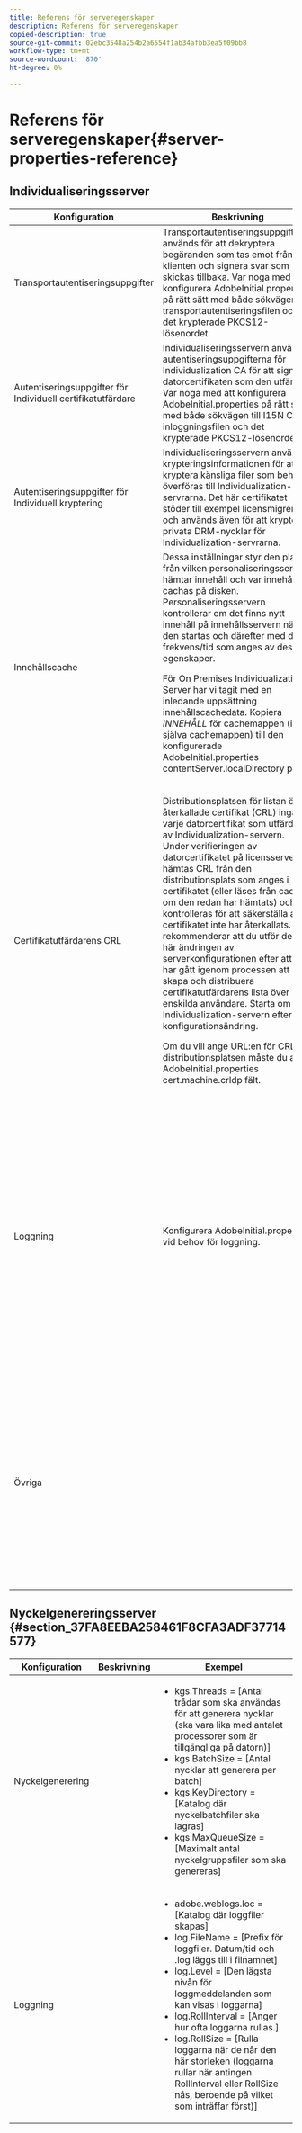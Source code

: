 ```yaml
---
title: Referens för serveregenskaper
description: Referens för serveregenskaper
copied-description: true
source-git-commit: 02ebc3548a254b2a6554f1ab34afbb3ea5f09bb8
workflow-type: tm+mt
source-wordcount: '870'
ht-degree: 0%

---
```


# Referens för serveregenskaper{#server-properties-reference}

<!--<a id="section_EC8810492A454BDBA6013FE376360F4E"></a>-->

## Individualiseringsserver

<table id="table_ats_tk2_jr">  
 <thead> 
  <tr> 
   <th class="entry"> Konfiguration </th> 
   <th class="entry"> Beskrivning </th> 
   <th class="entry"> Exempel </th> 
  </tr> 
 </thead>
 <tbody> 
  <tr> 
   <td> Transportautentiseringsuppgifter </td> 
   <td>Transportautentiseringsuppgifterna används för att dekryptera begäranden som tas emot från klienten och signera svar som skickas tillbaka. Var noga med att konfigurera <span class="filepath"> AdobeInitial.properties</span> på rätt sätt med både sökvägen till transportautentiseringsfilen och det krypterade PKCS12-lösenordet. </td> 
   <td> 
    <ul id="ul_itx_fl2_jr"> 
     <li id="li_A2E65253F37245268A41E6B9C958C8DF"><span class="codeph"> cert.i15n.transport.file = </span> [PKCS12-fil som innehåller Individualization Transport-certifikatet och nyckeln] </li> 
     <li id="li_28CDFC0B3D684795AF4708B6D26DF83F"><span class="codeph"> cert.i15n.transport.password =</span> [Krypterat lösenord för PKCS12-fil] </li> 
    </ul> </td> 
  </tr> 
  <tr> 
   <td> Autentiseringsuppgifter för Individuell certifikatutfärdare </td> 
   <td>Individualiseringsservern använder autentiseringsuppgifterna för Individualization CA för att signera datorcertifikaten som den utfärdar. Var noga med att konfigurera <span class="filepath"> AdobeInitial.properties</span> på rätt sätt med både sökvägen till I15N CA-inloggningsfilen och det krypterade PKCS12-lösenordet. </td> 
   <td> 
    <ul id="ul_xsj_nl2_jr"> 
     <li id="li_5A770D8A482F41A4A9AB63CA52C2EB90"><span class="codeph"> cert.i15n.ica.file =</span> [PKCS12-fil som innehåller Individualization CA-certifikatet och nyckeln] </li> 
     <li id="li_C3C4A2D9AA2A4F86B6DDCFFD9CB55CBB"><span class="codeph"> cert.i15n.ica.password =</span> [Krypterat lösenord för PKCS12-fil] </li> 
    </ul> </td> 
  </tr> 
  <tr> 
   <td> Autentiseringsuppgifter för Individuell kryptering </td> 
   <td> Individualiseringsservern använder krypteringsinformationen för att kryptera känsliga filer som behöver överföras till Individualization-servrarna. Det här certifikatet stöder till exempel licensmigrering och används även för att kryptera privata DRM-nycklar för Individualization-servrarna. </td> 
   <td> 
    <ul id="ul_nbr_kpd_w5"> 
     <li id="li_4226AD6CC85740669DAF467EFD00BBBE"><span class="codeph"> cert.i15n.decryption.file=i15n_transport.pfx</span> </li> 
     <li id="li_F51BDD94F4724FA58CEF9470B6FEE33B"><span class="codeph"> cert.i15n.decryption.password=password</span> </li> 
    </ul> </td> 
  </tr> 
  <tr> 
   <td> Innehållscache </td> 
   <td>Dessa inställningar styr den plats från vilken personaliseringsservern hämtar innehåll och var innehållet cachas på disken. Personaliseringsservern kontrollerar om det finns nytt innehåll på innehållsservern när den startas och därefter med den frekvens/tid som anges av dessa egenskaper. <p>För On Premises Individualization Server har vi tagit med en inledande uppsättning innehållscachedata. Kopiera <i>INNEHÅLL</i> för cachemappen (inte själva cachemappen) till den konfigurerade <span class="filepath"> AdobeInitial.properties</span> <span class="codeph"> contentServer.localDirectory</span> plats. </p> </td> 
   <td> 
    <ul id="ul_r4n_1r2_jr"> 
     <li id="li_CA5F562577B04B4A9966EF46E039A137"><span class="codeph"> contentServer.localDirectory =</span> [Katalog där lokalt innehåll ska lagras (normalt tomcat/temp)] </li> 
     <li id="li_9A78FBD6C54D47708226378340B46E8E"><span class="codeph"> contentServer.server =</span> [Webbserver att kontakta för ECI-information (<i>stöds inte i den här versionen</i>)] </li> 
     <li id="li_4E7D7F76085D411688B5003E855F860B"><span class="codeph"> contentServer.timeout =</span> [Tidsgräns för anslutning, i sekunder] </li> 
     <li id="li_4B751F238A1643A7AC730CD9354887B6"><span class="codeph"> contentServer.pollFrequency =</span> [Hur ofta du ska avfråga servern, i dagar (minimum 1 dag)] </li> 
     <li id="li_8E23C3C6E7EF46B0AFDD7993DE79F142"><span class="codeph"> contentServer.pollTime =</span> [Tid på dagen att avfråga servern, i minuter sedan midnatt] </li> 
    </ul> <p>Läs avsnittet <i>CRL- och ECI-filer</i> om att hålla cachen uppdaterad. </p> </td> 
  </tr> 
  <tr> 
   <td> Certifikatutfärdarens CRL </td> 
   <td> <p>Distributionsplatsen för listan över återkallade certifikat (CRL) ingår i varje datorcertifikat som utfärdas av Individualization-servern. Under verifieringen av datorcertifikatet på licensservern hämtas CRL från den distributionsplats som anges i certifikatet (eller läses från cachen om den redan har hämtats) och kontrolleras för att säkerställa att certifikatet inte har återkallats. Vi rekommenderar att du utför den här ändringen av serverkonfigurationen efter att du har gått igenom processen att skapa och distribuera certifikatutfärdarens lista över enskilda användare. Starta om Individualization-servern efter en konfigurationsändring. </p> <p>Om du vill ange URL:en för CRL-distributionsplatsen måste du ange <span class="filepath"> AdobeInitial.properties</span> <span class="codeph"> cert.machine.crldp</span> fält. </p> </td> 
   <td> 
    <ul id="ul_eq3_lv2_jr"> 
     <li id="li_5E37A9E318D742B6A5E1035120888819"><span class="codeph"> cert.machine.crldp =</span> [CRL-distributionsplats] </li> 
    </ul> <p>Till exempel: </p>
    <p> <code>
      cert.machine.crldp__DEV=<span>tps://onprem-individualization.com</span>CRL/onprem-individualization-ca.crl
     </code></p>
     <p>Licensservern bör automatiskt hämta denna lista när en licensförfrågan har hanterats. </p> <p importance="high">Obs! Den här distributionsplatsen är <i>not</i> kontrolleras av Primetime DRM för giltighet. Du måste verifiera att URL:en är giltig. Fel som uppstår från en ogiltig URL visas inte förrän valideringsfel visas från licensservern. </p> </td> 
  </tr> 
  <tr> 
   <td> Loggning </td> 
   <td>Konfigurera <span class="filepath"> AdobeInitial.properties</span> vid behov för loggning. </td> 
   <td> 
    <ul id="ul_j1v_kw2_jr"> 
     <li id="li_B60002B33A3042FCBE1F694454966469"><span class="codeph"> adobe.weblogs.loc =</span> [Katalog där loggfiler skapas] </li> 
     <li id="li_2DD4406FBBF047589BAAAE1C9082D8B3"><span class="codeph"> log.Level =</span> [Den lägsta nivån av loggmeddelanden som kan visas i loggarna <span class="codeph"> [DEBUG | INFORMATION]</span> ] </li> 
     <li id="li_610FAF239A554CE59DAC455174F0CF0A"><span class="codeph"> log.FileName =</span> [Prefix för loggfiler. Datum/tid och filnamnstillägget ".log" läggs till i filnamnet] </li> 
     <li id="li_1F2913B209BE4A0E8207FAAD052D1764"><span class="codeph"> log.RollInterval =</span> [Anger hur ofta loggarna rullas.] </li> 
     <li id="li_3F46C15488114BB5B41035F710E7A19F"><span class="codeph"> log.RollSize =</span> [Rulla loggarna när de når den här storleken (loggarna rullar när antingen <span class="codeph"> RollInterval</span> eller <span class="codeph"> RollSize</span> nås, beroende på vilket som inträffar först)] </li> 
     <li id="li_DA32E862F7B0413885DA20633B682484"><span class="codeph"> log.ReportLogging.Enabled =</span>[[true] | false ] Anger om en separat fil ska genereras som innehåller data som används av Adobe för att generera Individualization-rapporter.] </li> 
     <li id="li_465CC6D81B8A484CBF4E7A39F7AF86AA"><span class="codeph"> log.ReportLogging.FileName =</span> [Prefix för rapportloggfiler. Datum/tid och <span class="filepath"> .log</span> läggs till i filnamnet. l<span class="codeph"> og.Level</span> -egenskapen gäller inte för den här loggfilen, men <span class="codeph"> log.RollInterval</span> och <span class="codeph"> log.RollSize</span> do.] </li> 
    </ul> </td> 
  </tr> 
  <tr> 
   <td> Övriga </td> 
   <td></td> 
   <td> 
    <ul id="ul_b3b_g1f_jr"> 
     <li id="li_FACF07CB332D416E91FD34DE48152FAA"><span class="codeph"> deviceInfo.key =</span> [Krypterad Base64-kodad nyckel som används för HMAC-enhetsinformation innan den inkluderas i maskintoken. Nyckeln kan vara annorlunda för Dev/Staging/Production-miljöerna, men måste vara densamma för alla servrar i en viss miljö. ] </li> 
     <li id="li_B19C77FD6F91496294DBF836A1922EE1"><span class="codeph"> keys.kgs.server =</span> [Location of Key Gen Server (a single host/port, representing a pool of key servers) ] </li> 
     <li id="li_5DA3C89770804B148EF6FAF01A5AD958"><span class="codeph"> keys.MinQueueSize =</span> [Hämta ytterligare en uppsättning nycklar från KGS när det finns så här många nycklar kvar i kön] </li> 
     <li id="li_0C2E5F2FDB824182A6BE418B041D2F28"><span class="codeph"> status.Timeout =</span> [Statussidan pingar KGS för att avgöra om den kan nå servern. Tidsgränsen uppnås om inget svar tas emot igen inom den angivna tiden.] </li> 
    </ul> </td> 
  </tr> 
 </tbody> 
</table>

## Nyckelgenereringsserver {#section_37FA8EEBA258461F8CFA3ADF37714577}

<table id="table_ats_tk2_js"> 
 <thead> 
  <tr> 
   <th class="entry"> Konfiguration </th> 
   <th class="entry"> Beskrivning </th> 
   <th class="entry"> Exempel </th> 
  </tr> 
 </thead>
 <tbody> 
  <tr> 
   <td> Nyckelgenerering </td> 
   <td></td> 
   <td> 
    <ul id="ul_nlj_ydf_jr"> 
     <li id="li_E4347D572F004BF0B237A662BFE7F3ED"><span class="codeph"> kgs.Threads =</span> [Antal trådar som ska användas för att generera nycklar (ska vara lika med antalet processorer som är tillgängliga på datorn)] </li> 
     <li id="li_EDBC2535D48E4A66AEB240DB337187FC"><span class="codeph"> kgs.BatchSize =</span> [Antal nycklar att generera per batch] </li> 
     <li id="li_07B41546D94F42349103BF8AF4605E14"><span class="codeph"> kgs.KeyDirectory =</span> [Katalog där nyckelbatchfiler ska lagras] </li> 
     <li id="li_F4962C97DC3D491DA7FAC826E38A4459"><span class="codeph"> kgs.MaxQueueSize =</span> [Maximalt antal nyckelgruppsfiler som ska genereras] </li> 
    </ul> </td> 
  </tr> 
  <tr> 
   <td> Loggning </td> 
   <td></td> 
   <td> 
    <ul id="ul_kwq_12f_jr"> 
     <li id="li_5E5D34FE5EB44BB898090494C7DDEBD8"><span class="codeph"> adobe.weblogs.loc =</span> [Katalog där loggfiler skapas] </li> 
     <li id="li_0E34CD32CD5E47729B69B50414F93678"><span class="codeph"> log.FileName =</span> [Prefix för loggfiler. Datum/tid och <span class="filepath"> .log</span> läggs till i filnamnet] </li> 
     <li id="li_8AB15ACEC39041A2A04C7301154C6EDB"><span class="codeph"> log.Level =</span> [Den lägsta nivån för loggmeddelanden som kan visas i loggarna] </li> 
     <li id="li_A17E84DA3ED243F381FF3A6184A3CAA0"><span class="codeph"> log.RollInterval =</span> [Anger hur ofta loggarna rullas.] </li> 
     <li id="li_C2B3D111608945DA9D1428BE98D61664"><span class="codeph"> log.RollSize =</span> [Rulla loggarna när de når den här storleken (loggarna rullar när antingen <span class="codeph"> RollInterval</span> eller <span class="codeph"> RollSize</span> nås, beroende på vilket som inträffar först)] </li> 
    </ul> </td> 
  </tr> 
 </tbody> 
</table>
